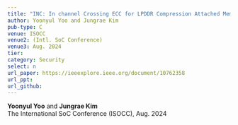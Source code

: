 ```yaml
---
title: "INC: In channel Crossing ECC for LPDDR Compression Attached Memory Module"
author: Yoonyul Yoo and Jungrae Kim
pub-type: C
venue: ISOCC
venue2: (Intl. SoC Conference)
venue3: Aug. 2024
tier: 
category: Security
select: n
url_paper: https://ieeexplore.ieee.org/document/10762358
url_ppt:
url_github:
---
```


**Yoonyul Yoo** and **Jungrae Kim** <br>
The International SoC Conference (ISOCC), Aug. 2024
